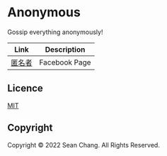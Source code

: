 # Anonymous

Gossip everything anonymously!

|     Link     |  Description  |
| :----------: | :-----------: |
| [匿名者][fb] | Facebook Page |

## Licence

[MIT](./LICENSE)

## Copyright

Copyright © 2022 Sean Chang. All Rights Reserved.

[fb]: https://www.facebook.com/%E5%8C%BF%E5%90%8D%E8%80%85-111997571357298
